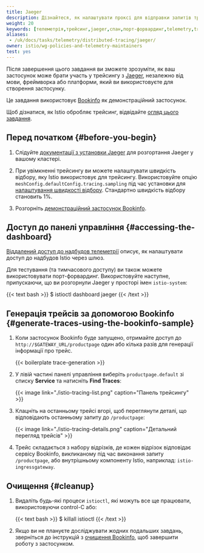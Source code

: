 ```yaml
---
title: Jaeger
description: Дізнайтеся, як налаштувати проксі для відправки запитів трейсингу до Jaeger.
weight: 20
keywords: [телеметрія,трейсинг,jaeger,спан,порт-форвардинг,telemetry,tracing,jaeger,span,port-forwarding]
aliases:
 - /uk/docs/tasks/telemetry/distributed-tracing/jaeger/
owner: istio/wg-policies-and-telemetry-maintainers
test: yes
---
```


Після завершення цього завдання ви зможете зрозуміти, як ваш застосунок може брати участь у трейсингу з [Jaeger](https://www.jaegertracing.io/), незалежно від мови, фреймворка або платформи, який ви використовуєте для створення застосунку.

Це завдання використовує [Bookinfo](/docs/examples/bookinfo/) як демонстраційний застосунок.

Щоб дізнатися, як Istio обробляє трейсинг, відвідайте [огляд цього завдання](../overview/).

## Перед початком {#before-you-begin}

1. Слідуйте [документації з установки Jaeger](/docs/ops/integrations/jaeger/#installation) для розгортання Jaeger у вашому кластері.

1. При увімкненні трейсингу ви можете налаштувати швидкість відбору, яку Istio використовує для трейсингу. Використовуйте опцію `meshConfig.defaultConfig.tracing.sampling` під час установки для [налаштування швидкості відбору](/docs/tasks/observability/distributed-tracing/mesh-and-proxy-config/#customizing-trace-sampling). Стандартно швидкість відбору становить 1%.

1. Розгорніть [демонстраційний застосунок Bookinfo](/docs/examples/bookinfo/#deploying-the-application).

## Доступ до панелі управління {#accessing-the-dashboard}

[Віддалений доступ до надбудов телеметрії](/docs/tasks/observability/gateways) описує, як налаштувати доступ до надбудов Istio через шлюз.

Для тестування (та тимчасового доступу) ви також можете використовувати порт-форвардинг. Використовуйте наступне, припускаючи, що ви розгорнули Jaeger у просторі імен `istio-system`:

{{< text bash >}}
$ istioctl dashboard jaeger
{{< /text >}}

## Генерація трейсів за допомогою Bookinfo {#generate-traces-using-the-bookinfo-sample}

1. Коли застосунок Bookinfo буде запущено, отримайте доступ до `http://$GATEWAY_URL/productpage` один або кілька разів для генерації інформації про трейс.

    {{< boilerplate trace-generation >}}

1. У лівій частині панелі управління виберіть `productpage.default` зі списку **Service** та натисніть **Find Traces**:

    {{< image link="./istio-tracing-list.png" caption="Панель трейсингу" >}}

1. Клацніть на останньому трейсі вгорі, щоб переглянути деталі, що відповідають останньому запиту до `/productpage`:

    {{< image link="./istio-tracing-details.png" caption="Детальний перегляд трейсів" >}}

1. Трейс складається з набору відрізків, де кожен відрізок відповідає сервісу Bookinfo, викликаному під час виконання запиту `/productpage`, або внутрішньому компоненту Istio, наприклад: `istio-ingressgateway`.

## Очищення {#cleanup}

1. Видаліть будь-які процеси `istioctl`, які можуть все ще працювати, використовуючи control-C або:

    {{< text bash >}}
    $ killall istioctl
    {{< /text >}}

1. Якщо ви не плануєте досліджувати жодних подальших завдань, зверніться до інструкцій з [очищення Bookinfo](/docs/examples/bookinfo/#cleanup), щоб завершити роботу з застосунком.
